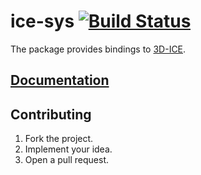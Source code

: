 # ice-sys [![Build Status][status-svg]][status-url]

The package provides bindings to [3D-ICE][1].

## [Documentation][2]

## Contributing

1. Fork the project.
2. Implement your idea.
3. Open a pull request.

[1]: http://esl.epfl.ch/3D-ICE
[2]: https://stainless-steel.github.io/ice-sys

[status-svg]: https://travis-ci.org/stainless-steel/ice-sys.svg?branch=master
[status-url]: https://travis-ci.org/stainless-steel/ice-sys
